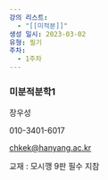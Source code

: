 ```yaml
---
강의 리스트:
  - "[[미적분]]"
생성 일시: 2023-03-02
유형: 필기
주차:
  - 1주차
---
```

### 미분적분학1

장우성

010-3401-6017

chkek@hanyang.ac.kr

교재 : 모시깽 9판 필수 지참
